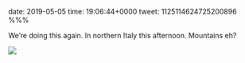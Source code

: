 date: 2019-05-05
time: 19:06:44+0000
tweet: 1125114624725200896
%%%

We’re doing this again. In northern Italy this afternoon. Mountains eh?

![](D501p20XkAYlsVE.jpg)
